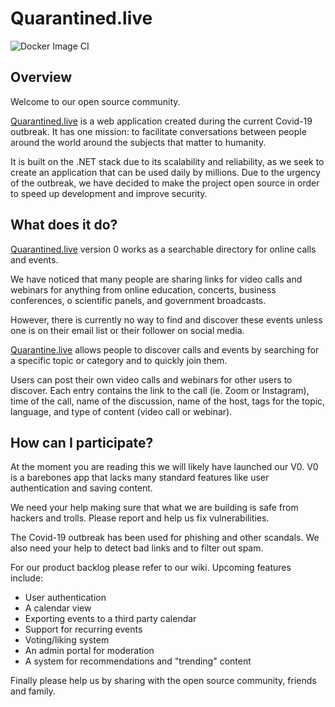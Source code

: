 # Quarantined.live
![Docker Image CI](https://github.com/eddyv73/Quarantinedlive/workflows/Docker%20Image%20CI/badge.svg?branch=feature%2Fdb)
## Overview

Welcome to our open source community. 

[Quarantined.live](http://quarantined.live) is a web application created during the current  Covid-19 outbreak. It has one mission: to facilitate conversations between people around the world around the subjects that matter to humanity. 

It is built on the .NET stack due to its scalability and reliability, as we seek to create an application that can be used daily by millions. Due to the urgency of the outbreak, we have decided to make the project open source in order to speed up development and improve security.

## What does it do?

[Quarantined.live](http://quarantined.live) version 0 works as a searchable directory for online calls and events.

We have noticed that many people are sharing links for video calls and webinars for anything from online education, concerts, business conferences, o scientific panels, and government broadcasts.

However, there is currently no way to find and discover these events unless one is on their email list or their follower on social media.

[Quarantine.live](http://quarantine.live) allows people to discover calls and events by searching for a specific topic or category and to quickly join them. 

Users can post their own video calls and webinars for other users to discover. Each entry contains the link to the call (ie. Zoom or Instagram), time of the call, name of the discussion, name of the host, tags for the topic, language, and type of content (video call or webinar).

## How can I participate?

At the moment you are reading this we will likely have launched our V0. V0 is a barebones app that lacks many standard features like user authentication and saving content.

We need your help making sure that what we are building is safe from hackers and trolls. Please report and help us fix vulnerabilities.

The Covid-19 outbreak has been used for phishing and other scandals. We also need your help to detect bad links and to filter out spam.

For our product backlog please refer to our wiki. Upcoming features include:

- User authentication
- A calendar view
- Exporting events to a third party calendar
- Support for recurring events
- Voting/liking system
- An admin portal for moderation
- A system for recommendations and "trending" content

Finally please help us by sharing with the open source community, friends and family.
